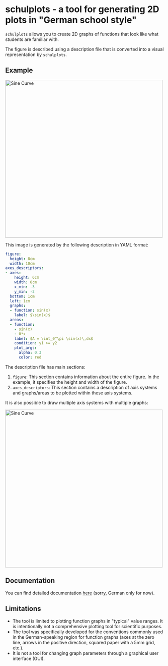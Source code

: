 
# schulplots - a tool for generating 2D plots in "German school style"

`schulplots` allows you to create 2D graphs of functions that look like what students are familiar with.

The figure is described using a description file that is converted into a visual representation by `schulplots`.

## Example
<img src="images/plot_sinus.png" alt="Sine Curve" width="500"/>

This image is generated by the following description in YAML format:

```yaml
figure:
  height: 8cm
  width: 10cm
axes_descriptors:
- axes:
    height: 6cm
    width: 8cm
    x_min: -3
    y_min: -2
  bottom: 1cm
  left: 1cm
  graphs:
  - function: sin(x)
    label: $\sin(x)$
  areas:
  - function:
    - sin(x)
    - 0*x
    label: $A = \int_0^\pi \sin(x)\,dx$
    condition: y1 >= y2
    plot_args:
      alpha: 0.3
      color: red

```
The description file has main sections:
1. `figure`: This section contains information about the entire figure. In the example, it specifies the height and width of the figure.
2. `axes_descriptors`: This section contains a description of axis systems and graphs/areas to be plotted within these axis systems.

It is also possible to draw multiple axis systems with multiple graphs:

<img src="images/plot_sinus2.png" alt="Sine Curve" width="500"/>

## Documentation

You can find detailed documentation [here](https://schulplots.hans-aschauer.de) (sorry, German only for now).

## Limitations

* The tool is limited to plotting function graphs in "typical" value ranges. It is intentionally not a comprehensive plotting tool for scientific purposes.
* The tool was specifically developed for the conventions commonly used in the German-speaking region for function graphs (axes at the zero line, arrows in the positive direction, squared paper with a 5mm grid, etc.).
* It is not a tool for changing graph parameters through a graphical user interface (GUI).